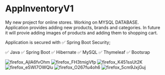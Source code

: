 # AppInventoryV1
My new project for online stores. Working on MYSQL DATABASE. Application provides adding new products, brands and categories. 
In future it will provie adding images of products and adding them to shopping cart.

Application is secured with ✅ Spring Boot Security;

✅ Java ✅ Spring Boot ✅ Hibernate ✅ MySQL ✅ Thymeleaf ✅ Bootsrap

![firefox_AjlA6fvOhm](https://user-images.githubusercontent.com/59929639/170257028-4d72a166-4aa8-4984-b2ec-968ab5f855c7.png)
![firefox_FH3tmigVfp](https://user-images.githubusercontent.com/59929639/170257215-dd100377-cbed-407e-a4dc-28c45cf39aeb.png)
![firefox_K451ssUt2K](https://user-images.githubusercontent.com/59929639/170257135-26cd1218-16bc-4a6e-aa5d-9ba4e71764fd.png)
![firefox_eSWI7OWQlu](https://user-images.githubusercontent.com/59929639/170257160-f493c262-316d-42ee-bebf-3a3f05dc94da.png)
![firefox_O267fu4oh6](https://user-images.githubusercontent.com/59929639/170257177-22fb8613-429c-42a1-a2f4-aa29ac9fcfc9.png)
![firefox_5cm9JxjGuj](https://user-images.githubusercontent.com/59929639/170257191-95b3524f-8f03-4699-a0a3-dfc09cbf4639.png)
